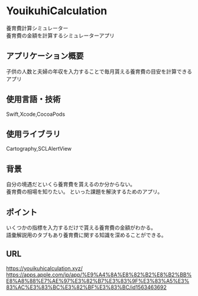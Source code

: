 # YouikuhiCalculation
養育費計算シミュレーター  
養育費の金額を計算するシミュレーターアプリ

## アプリケーション概要

子供の人数と夫婦の年収を入力することで毎月貰える養育費の目安を計算できるアプリ  

## 使用言語・技術

Swift,Xcode,CocoaPods  

## 使用ライブラリ

Cartography,SCLAlertView  

## 背景

自分の境遇だといくら養育費を貰えるのか分からない。  
養育費の相場を知りたい。 
といった課題を解決するためのアプリ。

## ポイント

いくつかの指標を入力するだけで貰える養育費の金額がわかる。  
語彙解説用のタブもあり養育費に関する知識を深めることができる。

## URL
https://youikuhicalculation.xyz/  
https://apps.apple.com/jp/app/%E9%A4%8A%E8%82%B2%E8%B2%BB%E8%A8%88%E7%AE%97%E3%82%B7%E3%83%9F%E3%83%A5%E3%83%AC%E3%83%BC%E3%82%BF%E3%83%BC/id1563463692
